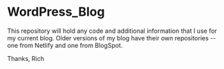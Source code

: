 # WordPress_Blog

This repository will hold any code and additional information that I use for my current blog.  Older versions of my blog have their own repositories -- one from Netlify and one from BlogSpot.

Thanks,
Rich
